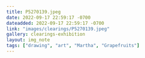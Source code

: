 ```yaml
---
title: P5270139.jpeg
date: 2022-09-17 22:59:17 -0700
dateadded: 2022-09-17 22:59:17 -0700
link: "images/clearings/P5270139.jpeg"
gallery: clearings-exhibition
layout: img_note
tags: ["drawing", "art", "Martha", "Grapefruits"]
--- 
```

